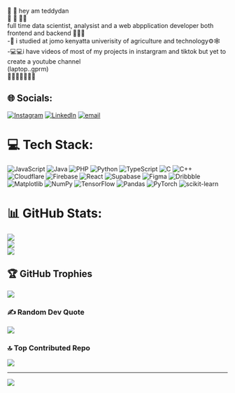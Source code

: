 🧠 🧠 hey am teddydan <br/>
🧩 🧩 🔧🔧<br/>
full time data scientist, analysist and a web abpplication developer both frontend and backend 🧠🧠🧠<br/>
-🤖 i studied at jomo kenyatta univerisity of agriculture and technology⚙️🕸️<br/>
-💻💻i have videos of most of my projects in instargram and tiktok but yet to create a youtube channel<br/>
(laptop..gprm)<br/>
🔧🔧🔧🔧🧠🧠🧠<br/>

## 🌐 Socials:
[![Instagram](https://img.shields.io/badge/Instagram-%23E4405F.svg?logo=Instagram&logoColor=white)](https://instagram.com/bancushi_genixx) [![LinkedIn](https://img.shields.io/badge/LinkedIn-%230077B5.svg?logo=linkedin&logoColor=white)](https://linkedin.com/in/TEDDYDAN) [![email](https://img.shields.io/badge/Email-D14836?logo=gmail&logoColor=white)](mailto:teddydan2003@gmail.com) 

# 💻 Tech Stack:
![JavaScript](https://img.shields.io/badge/javascript-%23323330.svg?style=for-the-badge&logo=javascript&logoColor=%23F7DF1E) ![Java](https://img.shields.io/badge/java-%23ED8B00.svg?style=for-the-badge&logo=openjdk&logoColor=white) ![PHP](https://img.shields.io/badge/php-%23777BB4.svg?style=for-the-badge&logo=php&logoColor=white) ![Python](https://img.shields.io/badge/python-3670A0?style=for-the-badge&logo=python&logoColor=ffdd54) ![TypeScript](https://img.shields.io/badge/typescript-%23007ACC.svg?style=for-the-badge&logo=typescript&logoColor=white) ![C](https://img.shields.io/badge/c-%2300599C.svg?style=for-the-badge&logo=c&logoColor=white) ![C++](https://img.shields.io/badge/c++-%2300599C.svg?style=for-the-badge&logo=c%2B%2B&logoColor=white) ![Cloudflare](https://img.shields.io/badge/Cloudflare-F38020?style=for-the-badge&logo=Cloudflare&logoColor=white) ![Firebase](https://img.shields.io/badge/firebase-%23039BE5.svg?style=for-the-badge&logo=firebase) ![React](https://img.shields.io/badge/react-%2320232a.svg?style=for-the-badge&logo=react&logoColor=%2361DAFB) ![Supabase](https://img.shields.io/badge/Supabase-3ECF8E?style=for-the-badge&logo=supabase&logoColor=white) ![Figma](https://img.shields.io/badge/figma-%23F24E1E.svg?style=for-the-badge&logo=figma&logoColor=white) ![Dribbble](https://img.shields.io/badge/Dribbble-EA4C89?style=for-the-badge&logo=dribbble&logoColor=white) ![Matplotlib](https://img.shields.io/badge/Matplotlib-%23ffffff.svg?style=for-the-badge&logo=Matplotlib&logoColor=black) ![NumPy](https://img.shields.io/badge/numpy-%23013243.svg?style=for-the-badge&logo=numpy&logoColor=white) ![TensorFlow](https://img.shields.io/badge/TensorFlow-%23FF6F00.svg?style=for-the-badge&logo=TensorFlow&logoColor=white) ![Pandas](https://img.shields.io/badge/pandas-%23150458.svg?style=for-the-badge&logo=pandas&logoColor=white) ![PyTorch](https://img.shields.io/badge/PyTorch-%23EE4C2C.svg?style=for-the-badge&logo=PyTorch&logoColor=white) ![scikit-learn](https://img.shields.io/badge/scikit--learn-%23F7931E.svg?style=for-the-badge&logo=scikit-learn&logoColor=white)
# 📊 GitHub Stats:
![](https://github-readme-stats.vercel.app/api?username=TEDDYDAN2003&theme=gruvbox&hide_border=true&include_all_commits=false&count_private=false)<br/>
![](https://nirzak-streak-stats.vercel.app/?user=TEDDYDAN2003&theme=gruvbox&hide_border=true)<br/>
![](https://github-readme-stats.vercel.app/api/top-langs/?username=TEDDYDAN2003&theme=gruvbox&hide_border=true&include_all_commits=false&count_private=false&layout=compact)

## 🏆 GitHub Trophies
![](https://github-profile-trophy.vercel.app/?username=TEDDYDAN2003&theme=radical&no-frame=false&no-bg=false&margin-w=4)

### ✍️ Random Dev Quote
![](https://quotes-github-readme.vercel.app/api?type=horizontal&theme=gruvbox)

### 🔝 Top Contributed Repo
![](https://github-contributor-stats.vercel.app/api?username=TEDDYDAN2003&limit=5&theme=dark&combine_all_yearly_contributions=true)

---
[![](https://visitcount.itsvg.in/api?id=TEDDYDAN2003&icon=0&color=0)](https://visitcount.itsvg.in)

<!-- Proudly created with GPRM ( https://gprm.itsvg.in ) -->
